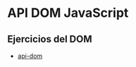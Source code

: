 # API DOM JavaScript

## Ejercicios del DOM
- [api-dom](https://cristianramirez5.github.io/ejercicios-dom/)